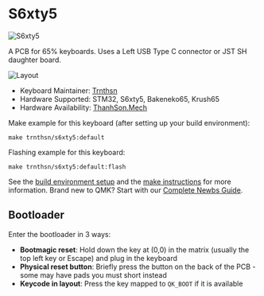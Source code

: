 # S6xty5

![S6xty5](https://i.imgur.com/bFKBlnm.jpg)


A PCB for 65% keyboards. Uses a Left USB Type C connector or JST SH daughter board. 

![Layout](https://i.imgur.com/6gSoh0e.jpg)

* Keyboard Maintainer: [Trnthsn](https://github.com/trnthsn)
* Hardware Supported: STM32, S6xty5, Bakeneko65, Krush65
* Hardware Availability: [ThanhSon.Mech](https://www.facebook.com/ThanhSon.mech)

Make example for this keyboard (after setting up your build environment):

    make trnthsn/s6xty5:default

Flashing example for this keyboard:

    make trnthsn/s6xty5:default:flash

See the [build environment setup](https://docs.qmk.fm/#/getting_started_build_tools) and the [make instructions](https://docs.qmk.fm/#/getting_started_make_guide) for more information. Brand new to QMK? Start with our [Complete Newbs Guide](https://docs.qmk.fm/#/newbs).

## Bootloader

Enter the bootloader in 3 ways:

* **Bootmagic reset**: Hold down the key at (0,0) in the matrix (usually the top left key or Escape) and plug in the keyboard
* **Physical reset button**: Briefly press the button on the back of the PCB - some may have pads you must short instead
* **Keycode in layout**: Press the key mapped to `QK_BOOT` if it is available
